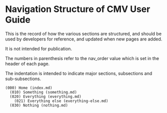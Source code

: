 # Navigation Structure of CMV User Guide

This is the record of how the various sections are structured,
and should be used by developers for reference, and updated when new pages are added.

It is not intended for publication.

The numbers in parenthesis refer to the nav_order value which is set in the header of each page.

The indentation is intended to indicate major sections, subsections and sub-subsections.

```none
(000) Home (index.md)
  (010) Something (something.md)
  (020) Everything (everything.md)
    (021) Everything else (everything-else.md)
  (030) Nothing (nothing.md)
```

